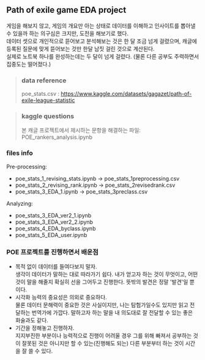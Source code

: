 
## Path of exile game  EDA project

게임을 해보지 않고, 게임의 개요만 아는 상태로 데이터를 이해하고 인사이트를 뽑아낼 수 있을까 하는 의구심은 크지만, 도전을 해보기로 했다.  
데이터 셋으로 개인적으로 뜯어보고 분석해보는 것은 한 달 조금 넘게 걸렸으며, 캐글에 등록된 질문에 맞게 뜯어보는 것만 한달 남짓 걸린 것으로 계산된다.  
실제로 노트북 하나를 완성하는데는 두 달이 넘게 걸렸다. (물론 다른 공부도 주력하면서 집중도는 떨어졌다.)

> ### data reference
> poe_stats.csv : https://www.kaggle.com/datasets/gagazet/path-of-exile-league-statistic

> ### kaggle questions
> 본 캐글 프로젝트에서 제시하는 문항을 해결하는 파일: POE_rankers_analysis.ipynb


### files info  

Pre-processing: 
  - poe_stats_1_revising_stats.ipynb -> poe_stats_1preprocessing.csv
  - poe_stats_2_revising_rank.ipynb -> poe_stats_2revisedrank.csv
  - poe_stats_3_EDA_1.ipynb -> poe_stats_3preclass.csv

Analyzing: 
  - poe_stats_3_EDA_ver2_1.ipynb
  - poe_stats_3_EDA_ver2_2.ipynb
  - poe_stats_4_EDA_byclass.ipynb
  - poe_stats_5_EDA_user.ipynb


### POE 프로젝트를 진행하면서 배운점
  - 목적 없이 데이터를 들여다보지 말자.  
    생각이 데이터가 말하는 대로 따라가기 쉽다. 내가 얻고자 하는 것이 무엇이고, 어떤 것이 말을 해줄지 확실히 선을 그어두고 진행한다. 뜻밖의 발견은 정말 '발견'일 뿐이다.
  - 시각화 능력의 중요성은 의외로 중요하다.  
    물론 데이터 문해력이 중요한 것은 사실이지만, 나는 탐험가일수도 있지만 읽고 전달하는 번역가에 가깝다. 말하고자 하는 말을 내 의도대로 잘 전달할 수 있는 좋은 화술과도 같다.
  - 기간을 정해놓고 진행하자.  
    지지부진한 부분이나 능력적으로 진행이 어려울 경우 그를 위해 빠져서 공부하는 것이 잘못된 것은 아니지만 할 수 있는(진행해도 되는) 다른 부분부터 하는 것이 시간을 잘 쓸 수 있다.

